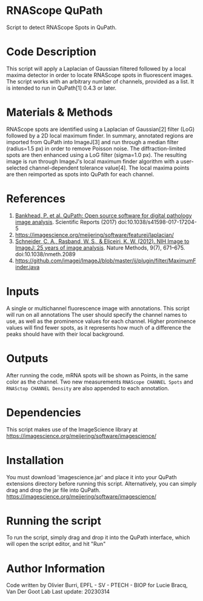 # RNAScope QuPath
Script to detect RNAScope Spots in QuPath.

# Code Description
This script will apply a Laplacian of Gaussian filtered followed by a local maxima detector in order to locate 
RNAScope spots in fluorescent images. The script works with an arbitrary number of channels, provided as a list.
It is intended to run in QuPath[1] 0.4.3 or later. 

# Materials & Methods
RNAScope spots are identified using a Laplacian of Gaussian[2] filter (LoG) followed by a 2D local maximum finder.
In summary, annotated regions are imported from QuPath into ImageJ[3] and run through a median filter (radius=1.5 px) 
in order to remove Poisson noise.
The diffraction-limited spots are then enhanced using a LoG filter (sigma=1.0 px). The resulting image is run through 
ImageJ's local maximum finder algorithm with a user-selected channel-dependent tolerance value[4]. 
The local maxima points are then reimported as spots into QuPath for each channel.

# References
1. [Bankhead, P. et al. QuPath: Open source software for digital pathology image analysis](https://doi.org/10.1038/s41598-017-17204-5). Scientific Reports (2017)
doi:10.1038/s41598-017-17204-5
2. https://imagescience.org/meijering/software/featurej/laplacian/
3. [Schneider, C. A., Rasband, W. S., & Eliceiri, K. W. (2012). NIH Image to ImageJ: 25 years of image analysis](doi.org/10.1038/nmeth.2089). Nature Methods, 9(7), 671–675.
doi:10.1038/nmeth.2089
4. https://github.com/imagej/ImageJ/blob/master/ij/plugin/filter/MaximumFinder.java


# Inputs
A single or multichannel fluorescence image with annotations. This script will run on all annotations
The user should specify the channel names to use, as well as the prominence values for each channel.
Higher prominence values will find fewer spots, as it represents how much of a difference the peaks should have with their 
local background. 

# Outputs
After running the code, mRNA spots will be shown as Points, in the same color as the channel.
Two new measurements `RNAScope CHANNEL Spots` and `RNASctop CHANNEL Density` are also appended to each annotation.

# Dependencies
This script makes use of the ImageScience library at https://imagescience.org/meijering/software/imagescience/

# Installation
You must download 'imagescience.jar' and place it into your QuPath extensions directory before running this script. Alternatively, you can simply drag and drop the jar file into QuPath. 
https://imagescience.org/meijering/software/imagescience/

# Running the script 
To run the script, simply drag and drop it into the QuPath interface, which will open the script editor, and hit "Run"

# Author Information
Code written by Olivier Burri, EPFL - SV - PTECH - BIOP
for Lucie Bracq, Van Der Goot Lab
Last update: 20230314
